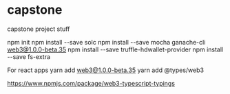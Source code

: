 # capstone
capstone project stuff

npm init
npm install --save solc
npm install --save mocha ganache-cli web3@1.0.0-beta.35
npm install --save truffle-hdwallet-provider
npm install --save fs-extra

For react apps
yarn add web3@1.0.0-beta.35
yarn add @types/web3

https://www.npmjs.com/package/web3-typescript-typings
